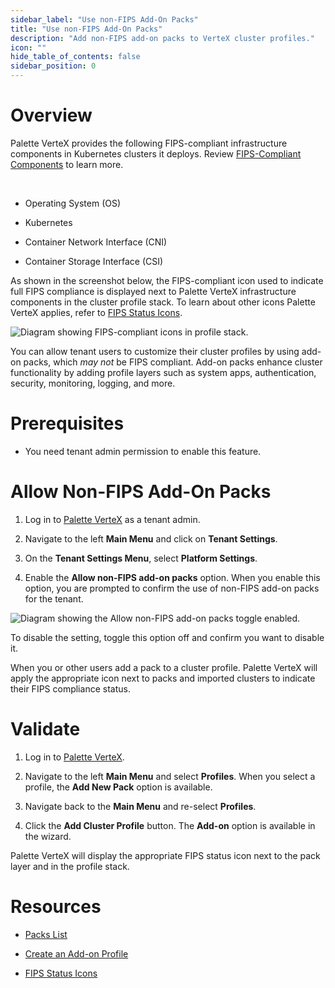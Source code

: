 ```yaml
---
sidebar_label: "Use non-FIPS Add-On Packs"
title: "Use non-FIPS Add-On Packs"
description: "Add non-FIPS add-on packs to VerteX cluster profiles."
icon: ""
hide_table_of_contents: false
sidebar_position: 0
---
```







# Overview

Palette VerteX provides the following FIPS-compliant infrastructure components in Kubernetes clusters it deploys. Review [FIPS-Compliant Components](/vertex/fips/fips-compliant-components) to learn more.

<br />

    
- Operating System (OS)

- Kubernetes

- Container Network Interface (CNI)

- Container Storage Interface (CSI)

As shown in the screenshot below, the FIPS-compliant icon used to indicate full FIPS compliance is displayed next to Palette VerteX infrastructure components in the cluster profile stack. To learn about other icons Palette VerteX applies, refer to [FIPS Status Icons](/vertex/fips/fips-status-icons).

![Diagram showing FIPS-compliant icons in profile stack.](/vertex_fips-status-icons_icons-in-profile-stack.png) 

You can allow tenant users to customize their cluster profiles by using add-on packs, which *may not* be FIPS compliant. Add-on packs enhance cluster functionality by adding profile layers such as system apps, authentication, security, monitoring, logging, and more.


# Prerequisites

- You need tenant admin permission to enable this feature.


# Allow Non-FIPS Add-On Packs


1. Log in to [Palette VerteX](https://console.spectrocloud.com/) as a tenant admin.


2. Navigate to the left **Main Menu** and click on **Tenant Settings**. 


3. On the **Tenant Settings Menu**, select **Platform Settings**.


4. Enable the **Allow non-FIPS add-on packs** option. When you enable this option, you are prompted to confirm the use of non-FIPS add-on packs for the tenant.


![Diagram showing the Allow non-FIPS add-on packs toggle enabled.](/vertex_use-non-fips-settings_nonFips-addon-packs.png)
 

To disable the setting, toggle this option off and confirm you want to disable it.

When you or other users add a pack to a cluster profile. Palette VerteX will apply the appropriate icon next to packs and imported clusters to indicate their FIPS compliance status.   


# Validate


1. Log in to [Palette VerteX](https://console.spectrocloud.com/).


2. Navigate to the left **Main Menu** and select **Profiles**. When you select a profile, the **Add New Pack** option is available.


   
3. Navigate back to the **Main Menu** and re-select **Profiles**. 


4. Click the **Add Cluster Profile** button. The **Add-on** option is available in the wizard. 


Palette VerteX will display the appropriate FIPS status icon next to the pack layer and in the profile stack.
   

# Resources

- [Packs List](/integrations)


- [Create an Add-on Profile](/cluster-profiles/create-add-on-profile)


- [FIPS Status Icons](/vertex/fips/fips-status-icons)



